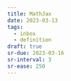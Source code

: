 ```yaml
---
title: MathJax
date: 2023-03-13
tags:
  - inbox
  - definition
draft: true
sr-due: 2023-03-16
sr-interval: 3
sr-ease: 250
---
```

